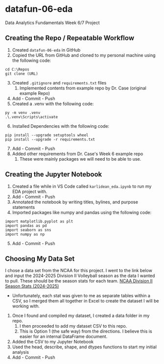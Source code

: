 # datafun-06-eda
Data Analytics Fundamentals Week 6/7 Project


## Creating the Repo / Repeatable Workflow
1. Created `datafun-06-eda` in GitHub
2. Copied the URL from GitHub and cloned to my personal machine using the following code:
```shell
cd C:\Repos
git clone (URL)
```
3. Created `.gitignore` and `requirements.txt` files
   1. Implemented contents from example repo by Dr. Case (original example Repo)
4. Add - Commit - Push
5. Created a .venv with the following code:
```shell
py -m venv .venv
.\.venv\Scripts\activate
```
6. Installed Dependencies with the following code:
```shell
pip install --upgrade setuptools wheel
pip install --upgrade -r requirements.txt
```
7. Add - Commit - Push
8. Added other requirements from Dr. Case's Week 6 example repo
   1. These were mainly packages we will need to be able to use.

## Creating the Jupyter Notebook
1. Created a file while in VS Code called `karlidean_eda.ipynb` to run my EDA project with.
2. Add - Commit - Push
3. Annotated the notebook by writing titles, bylines, and purpose statements
4. Imported packages like numpy and pandas using the following code:
```shell
import matplotlib.pyplot as plt
import pandas as pd
import seaborn as sns
import numpy as np
```
5. Add - Commit - Push

## Choosing My Data Set
I chose a data set from the NCAA for this project. I went to the link below and input the 2024-2025 Division II Volleyball season as the data I wanted to pull. These should be the season stats for each team.
[NCAA Division II Season Stats (2024-2025)](https://web1.ncaa.org/stats/StatsSrv/rankings)
- Unfortunately, each stat was given to me as separate tables within a CSV, so I merged them all together in Excel to create the dataset I will be working with.
1. Once I found and compiled my dataset, I created a data folder in my repo.
   1. I then proceeded to add my dataset CSV to this repo.
   2. This is Option 1 (the safe way) from the directions. I believe this is easier for an internal DataFrame document.
2. Added the CSV to my Jupyter Notebook
3. Used the head, describe, shape, and dtypes functions to start my initial analysis
4. Add - Commit - Push